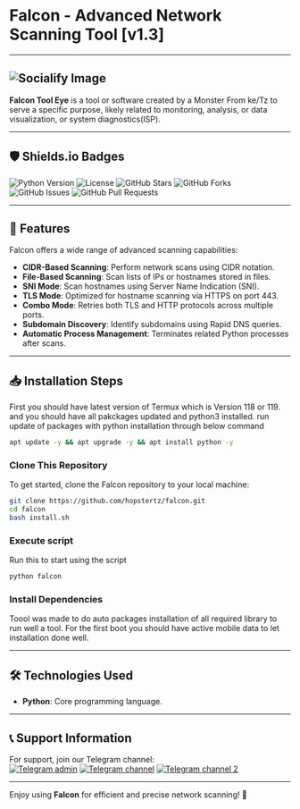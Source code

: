 # Falcon - Advanced Network Scanning Tool [v1.3]
---
![Socialify Image](https://socialify.git.ci/MrMonsterTz/falcon/image?description=1&font=Inter&forks=1&issues=1&language=1&logo=https%3A%2F%2Fexample.com%2Flogo.png&name=1&owner=1&pattern=Circuit%20Board&pulls=1&stargazers=1&theme=Dark)
---
**Falcon Tool Eye** is a tool or software created by a Monster From ke/Tz to serve a specific purpose, likely related to monitoring, analysis, or data visualization, or system diagnostics(ISP).

---
## 🛡️ Shields.io Badges
![Python Version](https://img.shields.io/badge/Python-3.x-blue)
![License](https://img.shields.io/badge/License-MIT-green)
![GitHub Stars](https://img.shields.io/github/stars/MrMonsterTz/falcon)
![GitHub Forks](https://img.shields.io/github/forks/MrMonsterTz/falcon)
![GitHub Issues](https://img.shields.io/github/issues/MrMonsterTz/falcon)
![GitHub Pull Requests](https://img.shields.io/github/issues-pr/MrMonsterTz/falcon)

---

## 🚀 Features
Falcon offers a wide range of advanced scanning capabilities:
- **CIDR-Based Scanning**: Perform network scans using CIDR notation.
- **File-Based Scanning**: Scan lists of IPs or hostnames stored in files.
- **SNI Mode**: Scan hostnames using Server Name Indication (SNI).
- **TLS Mode**: Optimized for hostname scanning via HTTPS on port 443.
- **Combo Mode**: Retries both TLS and HTTP protocols across multiple ports.
- **Subdomain Discovery**: Identify subdomains using Rapid DNS queries.
- **Automatic Process Management**: Terminates related Python processes after scans.

---

## 📥 Installation Steps
First you should have latest version of Termux which is Version 118 or 119. and you should have all pakckages updated and python3 installed. run update of packages with python installation through below command
```bash
apt update -y && apt upgrade -y && apt install python -y
```

### Clone This Repository
To get started, clone the Falcon repository to your local machine:
```bash
git clone https://github.com/hopstertz/falcon.git
cd falcon
bash install.sh
```
### Execute script
Run this to start using the script
```bash
python falcon
```

### Install Dependencies
Toool was made to do auto packages installation of all required library to run well a tool. For the first boot you should have active mobile data to let installation done well.

---

## 🛠️ Technologies Used
- **Python**: Core programming language.
---

## 📞 Support Information
For support, join our Telegram channel:  
[![Telegram admin](https://img.shields.io/badge/Telegram-Contact%20admin-blue)](https://t.me/sudotz)
[![Telegram channel](https://img.shields.io/badge/Telegram-Join%20Channel-blue)](https://t.me/falconx6)
[![Telegram channel 2](https://img.shields.io/badge/Telegram-Join%20Channel%202-blue)](https://t.me/Tech_orbit)

---

Enjoy using **Falcon** for efficient and precise network scanning! 🚀
